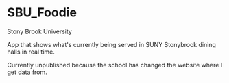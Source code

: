 # SBU_Foodie
Stony Brook University

App that shows what's currently being served in SUNY Stonybrook dining halls in real time.

Currently unpublished because the school has changed the website where I get data from.


